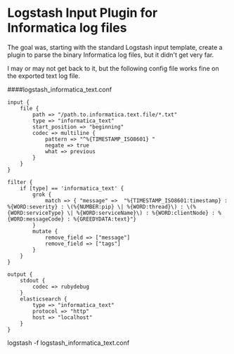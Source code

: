 # Logstash Input Plugin for Informatica log files

The goal was, starting with the standard Logstash input template, create a plugin to parse the binary Informatica log files, but it didn't get very far.

I may or may not get back to it, but the following config file works fine on the exported text log file.

####logstash_informatica_text.conf

````
input {
	file {
		path => "/path.to.informatica.text.file/*.txt"
		type => "informatica_text"
		start_position => "beginning"
		codec => multiline {
			pattern => "^%{TIMESTAMP_ISO8601} "
    		negate => true
    		what => previous
		}
	}
}

filter {
	if [type] == 'informatica_text' {
		grok {
			match => { "message" =>  "%{TIMESTAMP_ISO8601:timestamp} : %{WORD:severity} : \(%{NUMBER:pip} \| %{WORD:thread}\) : \(%{WORD:serviceType} \| %{WORD:serviceName}\) : %{WORD:clientNode} : %{WORD:messageCode} : %{GREEDYDATA:text}"}
		}
		mutate {
           	remove_field => ["message"]
           	remove_field => ["tags"]
		}
	}
}

output {
	stdout {
		codec => rubydebug
	}
	elasticsearch {
		type => "informatica_text"
	    protocol => "http"
	    host => "localhost"
	}
}
````


logstash -f logstash_informatica_text.conf